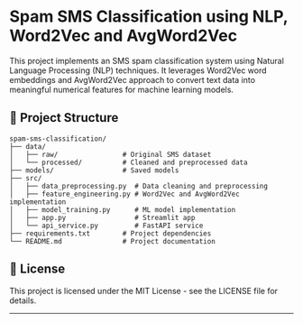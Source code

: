 # Spam SMS Classification using NLP, Word2Vec and AvgWord2Vec

This project implements an SMS spam classification system using Natural Language Processing (NLP) techniques. It leverages Word2Vec word embeddings and AvgWord2Vec approach to convert text data into meaningful numerical features for machine learning models.

## 📁 Project Structure

```
spam-sms-classification/
├── data/
│   ├── raw/                # Original SMS dataset
│   └── processed/          # Cleaned and preprocessed data
├── models/                 # Saved models
├── src/
│   ├── data_preprocessing.py  # Data cleaning and preprocessing
│   ├── feature_engineering.py # Word2Vec and AvgWord2Vec implementation
│   ├── model_training.py      # ML model implementation
│   ├── app.py                 # Streamlit app
│   └── api_service.py         # FastAPI service
├── requirements.txt        # Project dependencies
└── README.md               # Project documentation
```

## 📄 License

This project is licensed under the MIT License - see the LICENSE file for details.

---

